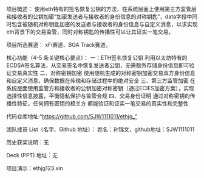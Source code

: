 项目概述：
使用eth特有的签名恢复公钥的方法，在系统层面上使用第三方监管层和接收者的公钥加密“加密发送者与接收者的身份信息的对称钥匙”，data字段中同时包含被随机对称钥匙加密的发送者与接收者的身份信息与自定义消息，以求实现eth背景下的交易监管，同时对称钥匙的传播性可以让其证实一笔交易。

项目所选赛道：
xFi赛道、BGA Track赛道。

核心功能（4-5 条关键核心要点）：
一：ETH签名恢复公钥
利用以太坊特有的ECDSA签名算法，从交易签名中恢复发送者公钥，无需额外存储身份信息即可验证交易真实性
二、对称密钥加密
使用随机生成的对称密钥加密交易双方身份信息和自定义消息，确保数据在传输和存储过程中的绝对安全
三、第三方监管加密
在系统层面使用监管方和接收者的公钥加密对称密钥（通过ECIES加密方案），实现选择性信息披露，平衡隐私保护与监管合规
四、交易身份证明
通过对称密钥的传播性特征，任何拥有密钥的相关方 都能验证和证实一笔交易的真实性和完整性

代码仓库地址:“https://github.com/SJW1111011/ethjg_”

团队成员 List（名字、Github 地址）：
姓名：孙锦文，github地址：SJW1111011

历史获奖说明：无

Deck (PPT) 地址：无

项目演示：ethjg123.xin
